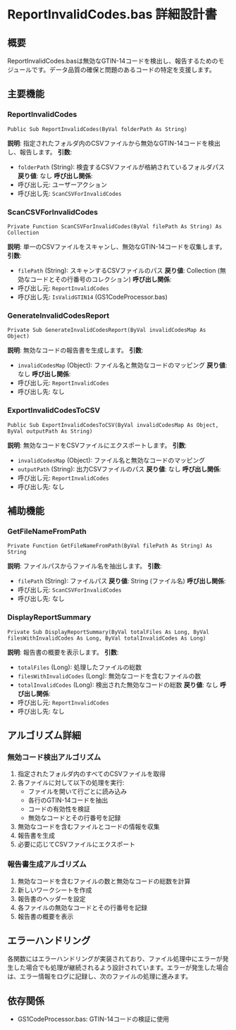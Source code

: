 # ReportInvalidCodes.bas 詳細設計書

## 概要
ReportInvalidCodes.basは無効なGTIN-14コードを検出し、報告するためのモジュールです。データ品質の確保と問題のあるコードの特定を支援します。

## 主要機能

### ReportInvalidCodes
```vba
Public Sub ReportInvalidCodes(ByVal folderPath As String)
```
**説明**: 指定されたフォルダ内のCSVファイルから無効なGTIN-14コードを検出し、報告します。
**引数**: 
- `folderPath` (String): 検査するCSVファイルが格納されているフォルダパス
**戻り値**: なし
**呼び出し関係**:
- 呼び出し元: ユーザーアクション
- 呼び出し先: `ScanCSVForInvalidCodes`

### ScanCSVForInvalidCodes
```vba
Private Function ScanCSVForInvalidCodes(ByVal filePath As String) As Collection
```
**説明**: 単一のCSVファイルをスキャンし、無効なGTIN-14コードを収集します。
**引数**: 
- `filePath` (String): スキャンするCSVファイルのパス
**戻り値**: Collection (無効なコードとその行番号のコレクション)
**呼び出し関係**:
- 呼び出し元: `ReportInvalidCodes`
- 呼び出し先: `IsValidGTIN14` (GS1CodeProcessor.bas)

### GenerateInvalidCodesReport
```vba
Private Sub GenerateInvalidCodesReport(ByVal invalidCodesMap As Object)
```
**説明**: 無効なコードの報告書を生成します。
**引数**: 
- `invalidCodesMap` (Object): ファイル名と無効なコードのマッピング
**戻り値**: なし
**呼び出し関係**:
- 呼び出し元: `ReportInvalidCodes`
- 呼び出し先: なし

### ExportInvalidCodesToCSV
```vba
Public Sub ExportInvalidCodesToCSV(ByVal invalidCodesMap As Object, ByVal outputPath As String)
```
**説明**: 無効なコードをCSVファイルにエクスポートします。
**引数**: 
- `invalidCodesMap` (Object): ファイル名と無効なコードのマッピング
- `outputPath` (String): 出力CSVファイルのパス
**戻り値**: なし
**呼び出し関係**:
- 呼び出し元: `ReportInvalidCodes`
- 呼び出し先: なし

## 補助機能

### GetFileNameFromPath
```vba
Private Function GetFileNameFromPath(ByVal filePath As String) As String
```
**説明**: ファイルパスからファイル名を抽出します。
**引数**: 
- `filePath` (String): ファイルパス
**戻り値**: String (ファイル名)
**呼び出し関係**:
- 呼び出し元: `ScanCSVForInvalidCodes`
- 呼び出し先: なし

### DisplayReportSummary
```vba
Private Sub DisplayReportSummary(ByVal totalFiles As Long, ByVal filesWithInvalidCodes As Long, ByVal totalInvalidCodes As Long)
```
**説明**: 報告書の概要を表示します。
**引数**: 
- `totalFiles` (Long): 処理したファイルの総数
- `filesWithInvalidCodes` (Long): 無効なコードを含むファイルの数
- `totalInvalidCodes` (Long): 検出された無効なコードの総数
**戻り値**: なし
**呼び出し関係**:
- 呼び出し元: `ReportInvalidCodes`
- 呼び出し先: なし

## アルゴリズム詳細

### 無効コード検出アルゴリズム
1. 指定されたフォルダ内のすべてのCSVファイルを取得
2. 各ファイルに対して以下の処理を実行:
   - ファイルを開いて行ごとに読み込み
   - 各行のGTIN-14コードを抽出
   - コードの有効性を検証
   - 無効なコードとその行番号を記録
3. 無効なコードを含むファイルとコードの情報を収集
4. 報告書を生成
5. 必要に応じてCSVファイルにエクスポート

### 報告書生成アルゴリズム
1. 無効なコードを含むファイルの数と無効なコードの総数を計算
2. 新しいワークシートを作成
3. 報告書のヘッダーを設定
4. 各ファイルの無効なコードとその行番号を記録
5. 報告書の概要を表示

## エラーハンドリング
各関数にはエラーハンドリングが実装されており、ファイル処理中にエラーが発生した場合でも処理が継続されるよう設計されています。エラーが発生した場合は、エラー情報をログに記録し、次のファイルの処理に進みます。

## 依存関係
- GS1CodeProcessor.bas: GTIN-14コードの検証に使用
